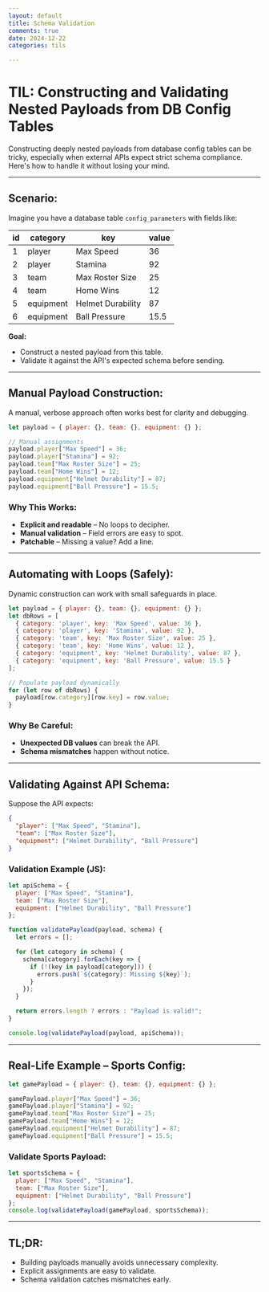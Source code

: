 ```yaml
---
layout: default
title: Schema Validation
comments: true
date: 2024-12-22
categories: tils

---
```

# TIL: Constructing and Validating Nested Payloads from DB Config Tables

Constructing deeply nested payloads from database config tables can be tricky, especially when external APIs expect strict schema compliance. Here's how to handle it without losing your mind.

---

## Scenario:
Imagine you have a database table `config_parameters` with fields like:

| id  | category  | key                            | value   |
|-----|-----------|--------------------------------|---------|
| 1   | player    | Max Speed                      | 36      |
| 2   | player    | Stamina                        | 92      |
| 3   | team      | Max Roster Size                | 25      |
| 4   | team      | Home Wins                      | 12      |
| 5   | equipment | Helmet Durability              | 87      |
| 6   | equipment | Ball Pressure                  | 15.5    |

**Goal:**
- Construct a nested payload from this table.
- Validate it against the API's expected schema before sending.

---

## Manual Payload Construction:
A manual, verbose approach often works best for clarity and debugging.

```javascript
let payload = { player: {}, team: {}, equipment: {} };

// Manual assignments
payload.player["Max Speed"] = 36;
payload.player["Stamina"] = 92;
payload.team["Max Roster Size"] = 25;
payload.team["Home Wins"] = 12;
payload.equipment["Helmet Durability"] = 87;
payload.equipment["Ball Pressure"] = 15.5;
```

### Why This Works:
- **Explicit and readable** – No loops to decipher.
- **Manual validation** – Field errors are easy to spot.
- **Patchable** – Missing a value? Add a line.

---

## Automating with Loops (Safely):
Dynamic construction can work with small safeguards in place.

```javascript
let payload = { player: {}, team: {}, equipment: {} };
let dbRows = [
  { category: 'player', key: 'Max Speed', value: 36 },
  { category: 'player', key: 'Stamina', value: 92 },
  { category: 'team', key: 'Max Roster Size', value: 25 },
  { category: 'team', key: 'Home Wins', value: 12 },
  { category: 'equipment', key: 'Helmet Durability', value: 87 },
  { category: 'equipment', key: 'Ball Pressure', value: 15.5 }
];

// Populate payload dynamically
for (let row of dbRows) {
  payload[row.category][row.key] = row.value;
}
```

### Why Be Careful:
- **Unexpected DB values** can break the API.
- **Schema mismatches** happen without notice.

---

## Validating Against API Schema:
Suppose the API expects:

```json
{
  "player": ["Max Speed", "Stamina"],
  "team": ["Max Roster Size"],
  "equipment": ["Helmet Durability", "Ball Pressure"]
}
```

### Validation Example (JS):

```javascript
let apiSchema = {
  player: ["Max Speed", "Stamina"],
  team: ["Max Roster Size"],
  equipment: ["Helmet Durability", "Ball Pressure"]
};

function validatePayload(payload, schema) {
  let errors = [];

  for (let category in schema) {
    schema[category].forEach(key => {
      if (!(key in payload[category])) {
        errors.push(`${category}: Missing ${key}`);
      }
    });
  }

  return errors.length ? errors : "Payload is valid!";
}

console.log(validatePayload(payload, apiSchema));
```

---

## Real-Life Example – Sports Config:

```javascript
let gamePayload = { player: {}, team: {}, equipment: {} };

gamePayload.player["Max Speed"] = 36;
gamePayload.player["Stamina"] = 92;
gamePayload.team["Max Roster Size"] = 25;
gamePayload.team["Home Wins"] = 12;
gamePayload.equipment["Helmet Durability"] = 87;
gamePayload.equipment["Ball Pressure"] = 15.5;
```

### Validate Sports Payload:

```javascript
let sportsSchema = {
  player: ["Max Speed", "Stamina"],
  team: ["Max Roster Size"],
  equipment: ["Helmet Durability", "Ball Pressure"]
};
console.log(validatePayload(gamePayload, sportsSchema));
```

---

## TL;DR:
- Building payloads manually avoids unnecessary complexity.
- Explicit assignments are easy to validate.
- Schema validation catches mismatches early.


